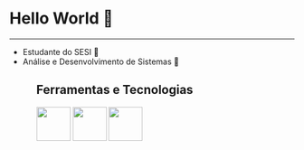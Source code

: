 

<!--
**NathanFerrerira/NathanFerrerira** is a ✨ _special_ ✨ repository because its `README.md` (this file) appears on your GitHub profile.

Here are some ideas to get you started:

- 🔭 I’m currently working on ...
- 🌱 I’m currently learning ...
- 👯 I’m looking to collaborate on ...
- 🤔 I’m looking for help with ...
- 💬 Ask me about ...
- 📫 How to reach me: ...
- 😄 Pronouns: ...
- ⚡ Fun fact: ...
-->
<head>
 
</head>
<body>
 <h1> Hello World 💖 </h1>
  <hr>
  <ul>
   <li>Estudante do SESI 📖</li>
   <li>Análise e Desenvolvimento de Sistemas 🥵</li>
  <ul> 
   
## Ferramentas e Tecnologias
   
<img src="https://cdn.jsdelivr.net/gh/devicons/devicon/icons/github/github-original-wordmark.svg" width="60" height="60"/>

<img src="https://cdn.jsdelivr.net/gh/devicons/devicon/icons/html5/html5-original.svg" width="60" height="60"/>
             
<img src="https://cdn.jsdelivr.net/gh/devicons/devicon/icons/css3/css3-original.svg" width="60" height="60" />
             
          
          
   
          


